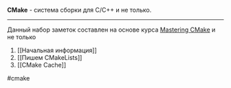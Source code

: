 **CMake** - система сборки для C/C++ и не только. 

--- 
Данный набор заметок составлен на основе курса [Mastering CMake](https://cmake.org/cmake/help/book/mastering-cmake/index.html) и не только

1. [[Начальная информация]]
2. [[Пишем CMakeLists]] 
3. [[CMake Cache]]


#cmake 